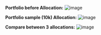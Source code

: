 
**Portfolio before Allocation:**
![image](https://github.com/user-attachments/assets/1eb95baf-51a6-459d-b82c-592c591ac70a)

**Portfolio sample (10k) Allocation:**
![image](https://github.com/user-attachments/assets/bd82c715-36b3-409f-90e6-e5457da8b27b)

**Compare between 3 allocations:**
![image](https://github.com/user-attachments/assets/1dd64840-c59d-4daf-9e79-e8ff0a0d7988)
